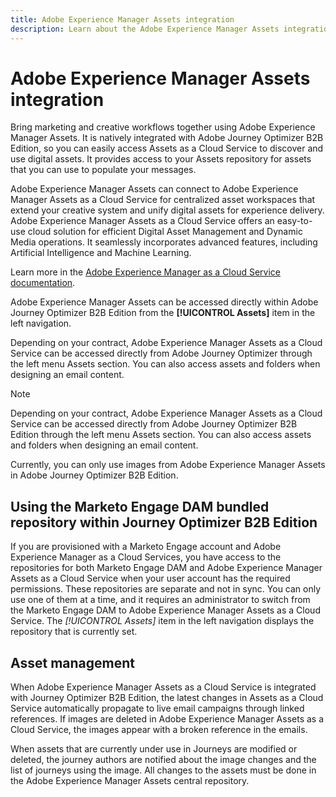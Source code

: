 ```yaml
---
title: Adobe Experience Manager Assets integration
description: Learn about the Adobe Experience Manager Assets integration for Adobe Journey Optimizer B2B Edition that you can use to extend your creative system and unify digital assets for experience delivery.
---
```


# Adobe Experience Manager Assets integration

Bring marketing and creative workflows together using Adobe Experience Manager Assets. It is natively integrated with Adobe Journey Optimizer B2B Edition, so you can easily access Assets as a Cloud Service to discover and use digital assets. It provides access to your Assets repository for assets that you can use to populate your messages.

Adobe Experience Manager Assets can connect to Adobe Experience Manager Assets as a Cloud Service for centralized asset workspaces that extend your creative system and unify digital assets for experience delivery. Adobe Experience Manager Assets as a Cloud Service offers an easy-to-use cloud solution for efficient Digital Asset Management and Dynamic Media operations. It seamlessly incorporates advanced features, including Artificial Intelligence and Machine Learning.

Learn more in the [Adobe Experience Manager as a Cloud Service documentation](https://experienceleague.adobe.com/en/docs/experience-manager-cloud-service/content/assets/overview).

Adobe Experience Manager Assets can be accessed directly within Adobe Journey Optimizer B2B Edition from the **[!UICONTROL Assets]** item in the left navigation.

Depending on your contract, Adobe Experience Manager Assets as a Cloud Service can be accessed directly from Adobe Journey Optimizer through the left menu Assets section. You can also access assets and folders when designing an email content.

>[!NOTE]
>
>Depending on your contract, Adobe Experience Manager Assets as a Cloud Service can be accessed directly from Adobe Journey Optimizer B2B Edition through the left menu Assets section. You can also access assets and folders when designing an email content.

Currently, you can only use images from Adobe Experience Manager Assets in Adobe Journey Optimizer B2B Edition.

## Using the Marketo Engage DAM bundled repository within Journey Optimizer B2B Edition

If you are provisioned with a Marketo Engage account and Adobe Experience Manager as a Cloud Services, you have access to the repositories for both Marketo Engage DAM and Adobe Experience Manager Assets as a Cloud Service when your user account has the required permissions. These repositories are separate and not in sync. You can only use one of them at a time, and it requires an administrator to switch from the Marketo Engage DAM to Adobe Experience Manager Assets as a Cloud Service. The _[!UICONTROL Assets]_ item in the left navigation displays the repository that is currently set.

## Asset management

When Adobe Experience Manager Assets as a Cloud Service is integrated with Journey Optimizer B2B Edition, the latest changes in Assets as a Cloud Service automatically propagate to live email campaigns through linked references. If images are deleted in Adobe Experience Manager Assets as a Cloud Service, the images appear with a broken reference in the emails.

When assets that are currently under use in Journeys are modified or deleted, the journey authors are notified about the image changes and the list of journeys using the image. All changes to the assets must be done in the Adobe Experience Manager Assets central repository.
